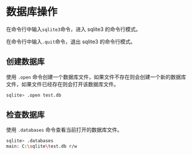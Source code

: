 # 数据库操作

在命令行中输入`sqlite3`命令，进入 sqlite3 的命令行模式。

在命令行中输入`.quit`命令，退出 sqlite3 的命令行模式。

## 创建数据库

使用 `.open` 命令创建一个数据库文件，如果文件不存在则会创建一个新的数据库文件，如果文件已经存在则会打开该数据库文件。

```bash
sqlite> .open test.db
```

## 检查数据库

使用 `.databases` 命令查看当前打开的数据库文件。

```bash
sqlite> .databases
main: C:\sqlite\test.db r/w
```
